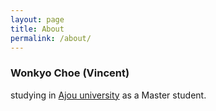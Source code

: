 ```yaml
---
layout: page
title: About
permalink: /about/
---
```


### Wonkyo Choe (Vincent)
studying in [Ajou university] as a Master student.

[Ajou university]: http://www.ajou.ac.kr

